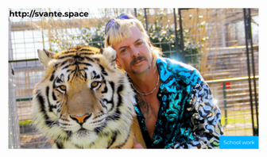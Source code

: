 <a href="https://github.com/SvanteJonssonSchool">
  <img src="https://raw.githubusercontent.com/svante-jonsson/svante-jonsson/main/banban.png"/>
</a>
